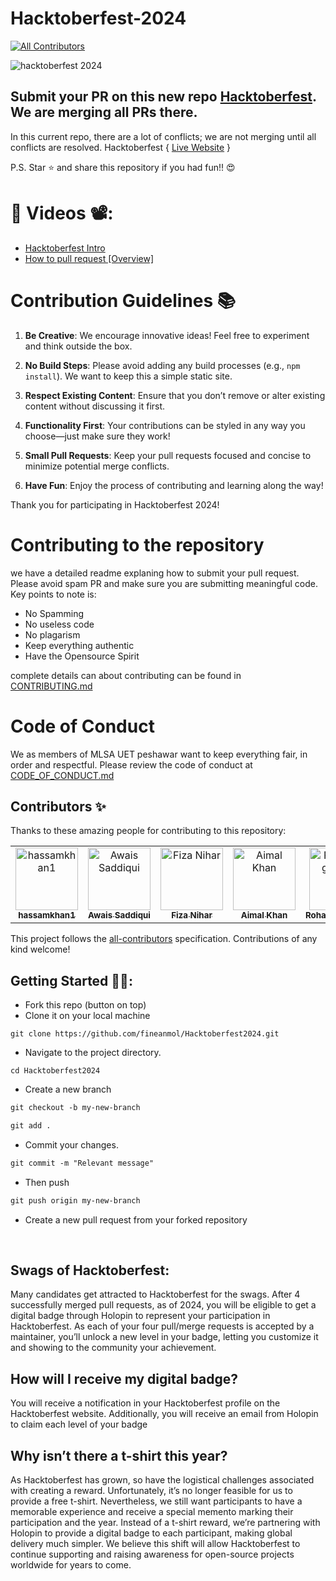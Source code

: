 # Hacktoberfest-2024
<!-- ALL-CONTRIBUTORS-BADGE:START - Do not remove or modify this section -->
[![All Contributors](https://img.shields.io/badge/all_contributors-5-orange.svg?style=flat-square)](#contributors-)
<!-- ALL-CONTRIBUTORS-BADGE:END -->
<img src="https://media.dev.to/cdn-cgi/image/width=1000,height=420,fit=cover,gravity=auto,format=auto/https%3A%2F%2Fdev-to-uploads.s3.amazonaws.com%2Fuploads%2Farticles%2F1jcb950lehsmovb2vkqd.png" alt="hacktoberfest 2024" />

## Submit your PR on this new repo [Hacktoberfest](https://github.com/MLSA-UETP/HacktoberFest-24). We are merging all PRs there.

In this current repo, there are a lot of conflicts; we are not merging until all conflicts are resolved. Hacktoberfest { [Live Website](https://github.com/MLSA-UETP/HacktoberFest-24) }

P.S. Star ⭐ and share this repository if you had fun!! 😍

# 📌 Videos 📽️:

- [Hacktoberfest Intro](https://www.youtube.com/watch?v=LpTXT54USjI)
- [How to pull request [Overview]](https://opensource.guide/how-to-contribute/)


# Contribution Guidelines 📚

1. **Be Creative**: We encourage innovative ideas! Feel free to experiment and think outside the box.
  
2. **No Build Steps**: Please avoid adding any build processes (e.g., `npm install`). We want to keep this a simple static site.

3. **Respect Existing Content**: Ensure that you don’t remove or alter existing content without discussing it first.

4. **Functionality First**: Your contributions can be styled in any way you choose—just make sure they work!

5. **Small Pull Requests**: Keep your pull requests focused and concise to minimize potential merge conflicts.

6. **Have Fun**: Enjoy the process of contributing and learning along the way!

Thank you for participating in Hacktoberfest 2024!
# Contributing to the repository
we have a detailed readme explaning how to submit your pull request. Please avoid spam PR and make sure you are submitting meaningful code. Key points to note is: 
- No Spamming
- No useless code
- No plagarism
- Keep everything authentic 
- Have the Opensource Spirit

complete details can about contributing can be found in [CONTRIBUTING.md](https://github.com/MLSA-UETP/Hacktoberfest-24/blob/main/CONTRIBUTING.md)

# Code of Conduct
We as members of MLSA UET peshawar want to keep everything fair, in order and respectful. Please review the code of conduct at [CODE_OF_CONDUCT.md](https://github.com/MLSA-UETP/Hacktoberfest-24/blob/main/CODE_OF_CONDUCT.md) 

## Contributors ✨

Thanks to these amazing people for contributing to this repository:

<!-- ALL-CONTRIBUTORS-LIST:START - Do not remove or modify this section -->
<!-- prettier-ignore-start -->
<!-- markdownlint-disable -->
<table>
  <tbody>
    <tr>
      <td align="center" valign="top" width="14.28%"><a href="https://github.com/hassamkhan1"><img src="https://avatars.githubusercontent.com/u/139095933?v=4?s=100" width="100px;" alt="hassamkhan1"/><br /><sub><b>hassamkhan1</b></sub></a><br /></td>
      <td align="center" valign="top" width="14.28%"><a href="https://www.upwork.com/freelancers/~011fe6ce84d3da23e7"><img src="https://avatars.githubusercontent.com/u/101595985?v=4?s=100" width="100px;" alt="Awais Saddiqui"/><br /><sub><b>Awais Saddiqui</b></sub></a><br /><a href="#ideas-awaissaddiqui" title="Ideas, Planning, & Feedback"></a></td>
      <td align="center" valign="top" width="14.28%"><a href="https://github.com/niharfiza125"><img src="https://avatars.githubusercontent.com/u/176830976?v=4?s=100" width="100px;" alt="Fiza Nihar"/><br /><sub><b>Fiza Nihar</b></sub></a><br /><a href="https://github.com/MLSA-UETP/Hacktoberfest-24/commits?author=niharfiza125" title="Code"></a></td>
      <td align="center" valign="top" width="14.28%"><a href="https://aimal.pk/"><img src="https://avatars.githubusercontent.com/u/94559553?v=4?s=100" width="100px;" alt="Aimal Khan"/><br /><sub><b>Aimal Khan</b></sub></a><br /><a href="https://github.com/MLSA-UETP/Hacktoberfest-24/commits?author=aimalexe" title="Code"></a></td>
      <td align="center" valign="top" width="14.28%"><a href="https://github.com/RohanSingh0208"><img src="https://avatars.githubusercontent.com/u/179429466?v=4?s=100" width="100px;" alt="RohanSingh0208"/><br /><sub><b>RohanSingh0208</b></sub></a><br /><a href="https://github.com/MLSA-UETP/Hacktoberfest-24/commits?author=RohanSingh0208" title="Code"></a></td>
    </tr>
  </tbody>
</table>

<!-- markdownlint-restore -->
<!-- prettier-ignore-end -->

<!-- ALL-CONTRIBUTORS-LIST:END -->

This project follows the [all-contributors](https://github.com/all-contributors/all-contributors) specification. Contributions of any kind welcome!


## Getting Started 🤩🤗:

- Fork this repo (button on top)
- Clone it on your local machine

```terminal
git clone https://github.com/fineanmol/Hacktoberfest2024.git
```

- Navigate to the project directory.

```terminal
cd Hacktoberfest2024
```

- Create a new branch

```markdown
git checkout -b my-new-branch
```

<!--- - Add your name to `contributors/contributorsList.js`. -->

```markdown
git add .
```

- Commit your changes.

```markdown
git commit -m "Relevant message"
```

- Then push

```markdown
git push origin my-new-branch
```

- Create a new pull request from your forked repository

<br>


## Swags of Hacktoberfest:

Many candidates get attracted to Hacktoberfest for the swags. After 4 successfully merged pull requests, as of 2024, you will be eligible to get a digital badge through Holopin to represent your participation in Hacktoberfest. As each of your four pull/merge requests is accepted by a maintainer, you’ll unlock a new level in your badge, letting you customize it and showing to the community your achievement.

## How will I receive my digital badge?
You will receive a notification in your Hacktoberfest profile on the Hacktoberfest website. Additionally, you will receive an email from Holopin to claim each level of your badge

## Why isn’t there a t-shirt this year?
As Hacktoberfest has grown, so have the logistical challenges associated with creating a reward. Unfortunately, it’s no longer feasible for us to provide a free t-shirt. Nevertheless, we still want participants to have a memorable experience and receive a special memento marking their participation and the year. Instead of a t-shirt reward, we’re partnering with Holopin to provide a digital badge to each participant, making global delivery much simpler. We believe this shift will allow Hacktoberfest to continue supporting and raising awareness for open-source projects worldwide for years to come.

